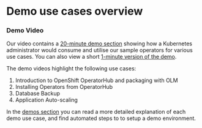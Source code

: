 # Demo use cases overview

### Demo Video

Our video contains a [20-minute demo section](https://www.youtube.com/watch?v=D6njEyXPieg&t=12m45s) showing how a Kubernetes administrator would consume and utilise our sample operators for various use cases.  You can also view a short [1-minute version of the demo](https://youtu.be/iblGZ8mmbGo).

The demo videos highlight the following use cases:

1. Introduction to OpenShift OperatorHub and packaging with OLM
2. Installing Operators from OperatorHub
3. Database Backup
4. Application Auto-scaling

In the [demos section](./demos-overview.md) you can read a more detailed explanation of each demo use case, and find automated steps to to setup a demo environment.

